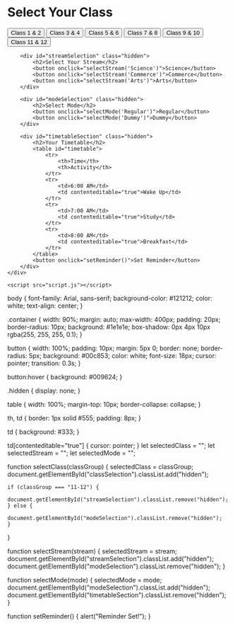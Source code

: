
<html lang="en">
<head>
    <meta charset="UTF-8">
    <meta name="viewport" content="width=device-width, initial-scale=1.0">
    <title>AcademeForge Timetable</title>
    <link rel="stylesheet" href="styles.css">
</head>
<body>
    <div class="container">
        <h1>Select Your Class</h1>
        <div id="classSelection">
            <button onclick="selectClass('1-2')">Class 1 & 2</button>
            <button onclick="selectClass('3-4')">Class 3 & 4</button>
            <button onclick="selectClass('5-6')">Class 5 & 6</button>
            <button onclick="selectClass('7-8')">Class 7 & 8</button>
            <button onclick="selectClass('9-10')">Class 9 & 10</button>
            <button onclick="selectClass('11-12')">Class 11 & 12</button>
        </div>

        <div id="streamSelection" class="hidden">
            <h2>Select Your Stream</h2>
            <button onclick="selectStream('Science')">Science</button>
            <button onclick="selectStream('Commerce')">Commerce</button>
            <button onclick="selectStream('Arts')">Arts</button>
        </div>

        <div id="modeSelection" class="hidden">
            <h2>Select Mode</h2>
            <button onclick="selectMode('Regular')">Regular</button>
            <button onclick="selectMode('Dummy')">Dummy</button>
        </div>

        <div id="timetableSection" class="hidden">
            <h2>Your Timetable</h2>
            <table id="timetable">
                <tr>
                    <th>Time</th>
                    <th>Activity</th>
                </tr>
                <tr>
                    <td>6:00 AM</td>
                    <td contenteditable="true">Wake Up</td>
                </tr>
                <tr>
                    <td>7:00 AM</td>
                    <td contenteditable="true">Study</td>
                </tr>
                <tr>
                    <td>8:00 AM</td>
                    <td contenteditable="true">Breakfast</td>
                </tr>
            </table>
            <button onclick="setReminder()">Set Reminder</button>
        </div>
    </div>

    <script src="script.js"></script>
body {
    font-family: Arial, sans-serif;
    background-color: #121212;
    color: white;
    text-align: center;
}

.container {
    width: 90%;
    margin: auto;
    max-width: 400px;
    padding: 20px;
    border-radius: 10px;
    background: #1e1e1e;
    box-shadow: 0px 4px 10px rgba(255, 255, 255, 0.1);
}

button {
    width: 100%;
    padding: 10px;
    margin: 5px 0;
    border: none;
    border-radius: 5px;
    background: #00c853;
    color: white;
    font-size: 18px;
    cursor: pointer;
    transition: 0.3s;
}

button:hover {
    background: #009624;
}

.hidden {
    display: none;
}

table {
    width: 100%;
    margin-top: 10px;
    border-collapse: collapse;
}

th, td {
    border: 1px solid #555;
    padding: 8px;
}

td {
    background: #333;
}

td[contenteditable="true"] {
    cursor: pointer;
}
let selectedClass = "";
let selectedStream = "";
let selectedMode = "";

function selectClass(classGroup) {
    selectedClass = classGroup;
    document.getElementById("classSelection").classList.add("hidden");

    if (classGroup === "11-12") {
        document.getElementById("streamSelection").classList.remove("hidden");
    } else {
        document.getElementById("modeSelection").classList.remove("hidden");
    }
}

function selectStream(stream) {
    selectedStream = stream;
    document.getElementById("streamSelection").classList.add("hidden");
    document.getElementById("modeSelection").classList.remove("hidden");
}

function selectMode(mode) {
    selectedMode = mode;
    document.getElementById("modeSelection").classList.add("hidden");
    document.getElementById("timetableSection").classList.remove("hidden");
}

function setReminder() {
    alert("Reminder Set!");
}
</body>
</html>